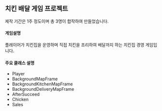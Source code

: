 ## 치킨 배달 게임 프로젝트


제작 기간은 1주 정도이며 총 3명이 합작하여 만들었습니다.

#### 게임설명

 플레이어가 치킨집을 운영하며 직접 치킨을 조리하여 배달까지 하는 치킨집 경영 게임입니다.
 
 
 #### 주요 클래스 설명
 - Player
 - BackgroundMapFrame
 - BackgroundKitchenMapFrame
 - BackgroundDeliveryMapFrame
 - AfterSucceed
 - Chicken
 - Sales
 
 
 
 
